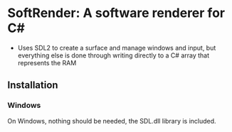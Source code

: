 # SoftRender: A software renderer for C#

* Uses SDL2 to create a surface and manage windows and input, but everything else is done through writing directly to a C# array that represents the RAM

## Installation

### Windows

On Windows, nothing should be needed, the SDL.dll library is included.

